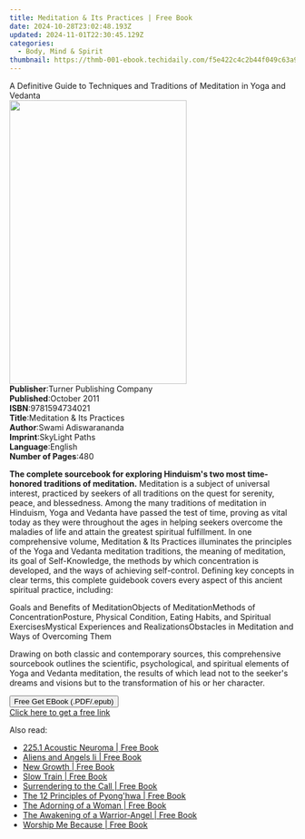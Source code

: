 ```yaml
---
title: Meditation & Its Practices | Free Book
date: 2024-10-28T23:02:48.193Z
updated: 2024-11-01T22:30:45.129Z
categories:
  - Body, Mind & Spirit
thumbnail: https://thmb-001-ebook.techidaily.com/f5e422c4c2b44f049c63a95f98ddb216fb9f9c12932ff1f4259e595b0548389f.jpg
---
```

<main id="book-container">
  <div class="flex flex-col">
    <div class="book-brief flex-1 py-6 px-4 sm:p-6 md:py-10 md:px-8">
      <!-- brief-->
      <div class="book-brief-main">
        A Definitive Guide to Techniques and Traditions of Meditation in Yoga
        and Vedanta
      </div>
    </div>
    <div
      class="book-meta-info flex-1 grid gap-4 col-start-1 col-end-3 row-start-1 sm:mb-6 sm:grid-cols-4 lg:gap-6 lg:col-start-2 lg:row-end-6 lg:row-span-6 lg:mb-0"
    >
      <div
        class="book-meta-info-left place-content-center mt-4 p-4 text-sm leading-6 col-start-2 col-span-2 dark:text-slate-400"
      >
        <img
          class="w-full h-500 object-cover rounded-lg sm:h-255 sm:col-span-2 lg:col-span-full"
          src="https://img-001-ebook.techidaily.com/1bab0971edeefcc9bcf9b85fb2c1550056825987aa575989f683f294d584abe1.jpg"
          alt=""
          width="312"
          height="500"
        />
      </div>
      <div
        class="book-meta-info-right mt-2 col-start-1 row-start-2 col-span-3 self-center"
      >
        <!-- meta data  -->
        <div class="flex flex-col px-4 md:px-8">
          <div class="flex-1">
            <strong>Publisher</strong>:<span class="px-2"
              >Turner Publishing Company</span
            >
          </div>
          <div class="flex-1">
            <strong>Published</strong>:<span class="px-2">October 2011</span>
          </div>
          <div class="flex-1">
            <strong>ISBN</strong>:<span class="px-2">9781594734021</span>
          </div>
          <div class="flex-1">
            <strong>Title</strong>:<span class="px-2"
              >Meditation &amp; Its Practices</span
            >
          </div>
          <div class="flex-1">
            <strong>Author</strong>:<span class="px-2"
              >Swami Adiswarananda</span
            >
          </div>
          <div class="flex-1">
            <strong>Imprint</strong>:<span class="px-2">SkyLight Paths</span>
          </div>
          <div class="flex-1">
            <strong>Language</strong>:<span class="px-2">English</span>
          </div>
          <div class="flex-1">
            <strong>Number of Pages</strong>:<span class="px-2">480</span>
          </div>
        </div>
      </div>
    </div>
    <div class="book-description flex-1 py-6 px-4 sm:p-6 md:py-10 md:px-8">
      <div class="book-description-main">
        <div accordion-content="" id="description">
          <p>
            <strong
              >The complete sourcebook for exploring Hinduism's two most
              time-honored traditions of meditation.</strong
            >
            Meditation is a subject of universal interest, practiced by seekers
            of all traditions on the quest for serenity, peace, and blessedness.
            Among the many traditions of meditation in Hinduism, Yoga and
            Vedanta have passed the test of time, proving as vital today as they
            were throughout the ages in helping seekers overcome the maladies of
            life and attain the greatest spiritual fulfillment. In one
            comprehensive volume, Meditation &amp; Its Practices illuminates the
            principles of the Yoga and Vedanta meditation traditions, the
            meaning of meditation, its goal of Self-Knowledge, the methods by
            which concentration is developed, and the ways of achieving
            self-control. Defining key concepts in clear terms, this complete
            guidebook covers every aspect of this ancient spiritual practice,
            including:
          </p>
          Goals and Benefits of MeditationObjects of MeditationMethods of
          ConcentrationPosture, Physical Condition, Eating Habits, and Spiritual
          ExercisesMystical Experiences and RealizationsObstacles in Meditation
          and Ways of Overcoming Them
          <p>
            Drawing on both classic and contemporary sources, this comprehensive
            sourcebook outlines the scientific, psychological, and spiritual
            elements of Yoga and Vedanta meditation, the results of which lead
            not to the seeker's dreams and visions but to the transformation of
            his or her character.
          </p>
          <p></p>
        </div>
        <div class="accordion-fader"></div>
      </div>
    </div>
    <div class="book-excerpts flex-1 py-6 px-4 sm:p-6 md:py-10 md:px-8"></div>
    <div
      class="book-about-author flex-1 py-6 px-4 sm:p-6 md:py-10 md:px-8"
    ></div>
    <div class="book-free-get flex-1 py-6 px-4 sm:p-6 md:py-10 md:px-8">
      <button
        id="btn-free-get"
        class="bg-blue-500 hover:bg-blue-700 text-white font-bold py-2 px-4 rounded"
      >
        Free Get EBook (.PDF/.epub)
      </button>
      <div id="countdown-display" class="px-2 text-lg mt-2"></div>
      <a
        id="free-link"
        class="hidden bg-blue-500 hover:bg-blue-700 text-white font-bold py-2 px-4 rounded"
        href="https://www.ebooks.com/en-us/book/96499393/meditation-its-practices/swami-adiswarananda/"
        target="_blank"
        >Click here to get a free link</a
      >
    </div>
    <script>
      let countdownTime = 0;
      let countdownInterval = null;
      document
        .getElementById('btn-free-get')
        .addEventListener('click', startCountdown);
      function startCountdown() {
        countdownTime = new Date().getTime() + 60000 * 3;
        countdownInterval = setInterval(updateCountdown, 1000);
        document.getElementById('btn-free-get').disabled = true;
        document
          .getElementById('btn-free-get')
          .classList.add('bg-gray-500', 'cursor-not-allowed');
      }
      function updateCountdown() {
        let currentTime = new Date().getTime();
        let timeLeft = countdownTime - currentTime;
        let secondsLeft = Math.floor(timeLeft / 1000);
        document.getElementById('countdown-display').innerHTML =
          `Remaining time: ${secondsLeft} seconds.`;
        if (secondsLeft <= 0) {
          clearInterval(countdownInterval);
          document.getElementById('btn-free-get').classList.add('hidden');
          document.getElementById('free-link').classList.remove('hidden');
          document.getElementById('countdown-display').innerHTML = '';
        }
      }
    </script>
  </div>
</main>

<ins class="adsbygoogle"
      style="display:block"
      data-ad-client="ca-pub-7571918770474297"
      data-ad-slot="8358498916"
      data-ad-format="auto"
      data-full-width-responsive="true"></ins>
    

<span class="atpl-alsoreadstyle">Also read:</span>
<div><ul>
<li><a href="https://novels-ebooks.techidaily.com/138588672-9781449735630-2251-acoustic-neuroma/"><u>225.1 Acoustic Neuroma | Free Book</u></a></li>
<li><a href="https://novels-ebooks.techidaily.com/138588724-9781469781549-aliens-and-angels-ii/"><u>Aliens and Angels Ii | Free Book</u></a></li>
<li><a href="https://novels-ebooks.techidaily.com/138588653-9781449734596-new-growth/"><u>New Growth | Free Book</u></a></li>
<li><a href="https://novels-ebooks.techidaily.com/138588910-9781452541341-slow-train/"><u>Slow Train | Free Book</u></a></li>
<li><a href="https://novels-ebooks.techidaily.com/138588944-9781452545868-surrendering-to-the-call/"><u>Surrendering to the Call | Free Book</u></a></li>
<li><a href="https://novels-ebooks.techidaily.com/138588671-9781452549279-the-12-principles-of-pyonghwa/"><u>The 12 Principles of Pyong'hwa | Free Book</u></a></li>
<li><a href="https://novels-ebooks.techidaily.com/138588712-9781449744205-the-adorning-of-a-woman/"><u>The Adorning of a Woman | Free Book</u></a></li>
<li><a href="https://novels-ebooks.techidaily.com/138588892-9781452539034-the-awakening-of-a-warrior-angel/"><u>The Awakening of a Warrior-Angel | Free Book</u></a></li>
<li><a href="https://novels-ebooks.techidaily.com/138588998-9781449717872-worship-me-because/"><u>Worship Me Because | Free Book</u></a></li>
</ul></div>


